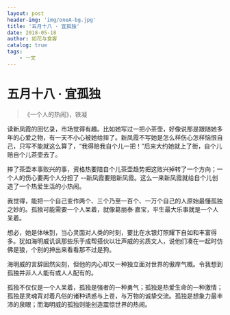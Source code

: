```yaml
---
layout: post
header-img: 'img/oneA-bg.jpg'
title: '五月十八 · 宜孤独'
date: 2018-05-18
author: 如花与食客
catalog: true
tags:
    - 一文
---
```


# 五月十八 · 宜孤独
> 《一个人的热闹》，铁凝

读新凤霞的回忆录，市场觉得有趣。比如她写过一把小茶壶，好像说那是跟随她多年的心爱之物，有一天不小心被她给摔了。新凤霞不写她是怎么样伤心怎样恼恨自己，只写不能就这么算了，“我得赔我自个儿一把！”后来大约她就上了街，自个儿赔自个儿茶壶去了。

摔了茶壶本事败兴的事，资格热要陪自个儿茶壶趋势把这败兴掉转了一个方向；一个人的伤心要两个人分担了 --新凤霞要赔新凤霞。这么一来新凤霞就给自个儿创造了一个热爱生活的小热闹。

我觉得，能把一个自己变作两个、三个乃至一百个、一万个自己的人原始最懂孤独之妙的。孤独可能需要一个人呆着，就像葛丽泰·嘉宝，平生最大乐事就是一个人呆着。

想必，她是体味到，当心灵面对人类的时刻，要比在水银灯照耀下自如和丰富得多。犹如海明威讥讽那些乐于成帮搭伙以壮声威的劣质文人，说他们凑在一起时仿佛是狼，个别的抻出来看看那不过是狗。

海明威的言辞固然尖刻，但他的内心却又一种独立面对世界的傲岸气概。令我想到孤独并非人人能有或人人配有的。

孤独不仅仅是一个人呆着，孤独是强者的一种勇气；孤独是热爱生命的一种激情；孤独是灵魂背对着凡俗的诸种诱惑与上苍，与万物的诚挚交流。孤独是想象力最丰沛的泉眼；而海明威的孤独则能创造震惊世界的热闹。